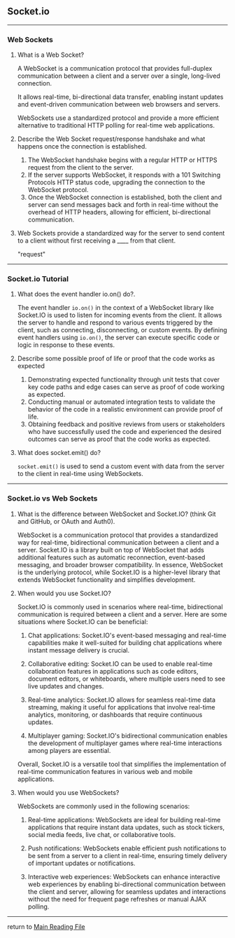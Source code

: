 ## Socket.io

---
### Web Sockets

1. What is a Web Socket?

     A WebSocket is a communication protocol that provides full-duplex communication between a client and a server over a single, long-lived connection.

    It allows real-time, bi-directional data transfer, enabling instant updates and event-driven communication between web browsers and servers.

    WebSockets use a standardized protocol and provide a more efficient alternative to traditional HTTP polling for real-time web applications.

2. Describe the Web Socket request/response handshake and what happens once the connection is established.
    1. The WebSocket handshake begins with a regular HTTP or HTTPS request from the client to the server.
    2. If the server supports WebSocket, it responds with a 101 Switching Protocols HTTP status code, upgrading the connection to the WebSocket protocol.
    3. Once the WebSocket connection is established, both the client and server can send messages back and forth in real-time without the overhead of HTTP headers, allowing for efficient, bi-directional communication.

3. Web Sockets provide a standardized way for the server to send content to a client without first receiving a ____ from that client.

    "request"
---
### Socket.io Tutorial
1. What does the event handler io.on() do?.

    The event handler `io.on()` in the context of a WebSocket library like Socket.IO is used to listen for incoming events from the client.
    It allows the server to handle and respond to various events triggered by the client, such as connecting, disconnecting, or custom events.
    By defining event handlers using `io.on()`, the server can execute specific code or logic in response to these events.

2. Describe some possible proof of life or proof that the code works as expected
    1. Demonstrating expected functionality through unit tests that cover key code paths and edge cases can serve as proof of code working as expected.
    2. Conducting manual or automated integration tests to validate the behavior of the code in a realistic environment can provide proof of life.
    3. Obtaining feedback and positive reviews from users or stakeholders who have successfully used the code and experienced the desired outcomes can serve as proof that the code works as expected.

3. What does socket.emit() do?

    `socket.emit()` is used to send a custom event with data from the server to the client in real-time using WebSockets.
---
### Socket.io vs Web Sockets
1. What is the difference between WebSocket and Socket.IO? (think Git and GitHub, or OAuth and Auth0).

    WebSocket is a communication protocol that provides a standardized way for real-time, bidirectional communication between a client and a server.
    Socket.IO is a library built on top of WebSocket that adds additional features such as automatic reconnection, event-based messaging, and broader browser compatibility.
    In essence, WebSocket is the underlying protocol, while Socket.IO is a higher-level library that extends WebSocket functionality and simplifies development.

2. When would you use Socket.IO?

    Socket.IO is commonly used in scenarios where real-time, bidirectional communication is required between a client and a server. Here are some situations where Socket.IO can be beneficial:

    1. Chat applications: Socket.IO's event-based messaging and real-time capabilities make it well-suited for building chat applications where instant message delivery is crucial.

    2. Collaborative editing: Socket.IO can be used to enable real-time collaboration features in applications such as code editors, document editors, or whiteboards, where multiple users need to see live updates and changes.

    3. Real-time analytics: Socket.IO allows for seamless real-time data streaming, making it useful for applications that involve real-time analytics, monitoring, or dashboards that require continuous updates.

    4. Multiplayer gaming: Socket.IO's bidirectional communication enables the development of multiplayer games where real-time interactions among players are essential.

    Overall, Socket.IO is a versatile tool that simplifies the implementation of real-time communication features in various web and mobile applications.

3. When would you use WebSockets?

    WebSockets are commonly used in the following scenarios:

    1. Real-time applications: WebSockets are ideal for building real-time applications that require instant data updates, such as stock tickers, social media feeds, live chat, or collaborative tools.

    2. Push notifications: WebSockets enable efficient push notifications to be sent from a server to a client in real-time, ensuring timely delivery of important updates or notifications.

    3. Interactive web experiences: WebSockets can enhance interactive web experiences by enabling bi-directional communication between the client and server, allowing for seamless updates and interactions without the need for frequent page refreshes or manual AJAX polling.



-------------------------------------------------------------------------------------------------------------
return to [Main Reading File](./README.md)